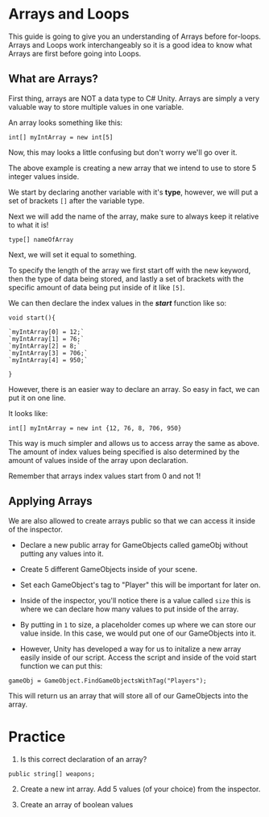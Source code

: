 # Arrays and Loops

This guide is going to give you an understanding of Arrays before for-loops.  Arrays and Loops work interchangeably so it is a good idea to know what Arrays are first before going into Loops.

## What are Arrays?

First thing, arrays are NOT a data type to C# Unity.
Arrays are simply a very valuable way to store multiple values in one variable.  

An array looks something like this: 

`int[] myIntArray = new int[5]` 

Now, this may looks a little confusing but don't worry we'll go over it.

The above example is creating a new array that we intend to use to store 5 integer values inside.  

We start by declaring another variable with it's **type**, however, we will put a set of brackets `[]` after the variable type.

Next we will add the name of the array, make sure to always keep it relative to what it is!

`type[] nameOfArray`

Next, we will set it equal to something.

To specify the length of the array we first start off with the new keyword, then the type of data being stored, and lastly a set of brackets with the specific amount of data being put inside of it like `[5]`.

We can then declare the index values in the ***start*** function like so:

    void start(){

    `myIntArray[0] = 12;`
    `myIntArray[1] = 76;`
    `myIntArray[2] = 8;`
    `myIntArray[3] = 706;`
    `myIntArray[4] = 950;`
    
    }
    
However, there is an easier way to declare an array.  So easy in fact, we can put it on one line. 

It looks like:

`int[] myIntArray = new int {12, 76, 8, 706, 950}`

This way is much simpler and allows us to access array the same as above.  The amount of index values being specified is also determined by the amount of values inside of the array upon declaration.

Remember that arrays index values start from 0 and not 1!

## Applying Arrays
    
We are also allowed to create arrays public so that we can access it inside of the inspector.

- Declare a new public array for GameObjects called gameObj without putting any values into it.

- Create 5 different GameObjects inside of your scene.  

- Set each GameObject's tag to "Player" this will be important for later on.

- Inside of the inspector, you'll notice there is a value called `size` this is where we can declare how many values to put inside of the array.

- By putting in `1` to size, a placeholder comes up where we can store our value inside.  In this case, we would put one of our GameObjects into it.  

- However, Unity has developed a way for us to initalize a new array easily inside of our script.  Access the script and inside of the void start function we can put this:

`gameObj = GameObject.FindGameObjectsWithTag("Players");`

This will return us an array that will store all of our GameObjects into the array.

# Practice

1. Is this correct declaration of an array?

`public string[] weapons;`

2. Create a new int array.  Add 5 values (of your choice) from the inspector.
 
3. Create an array of boolean values
